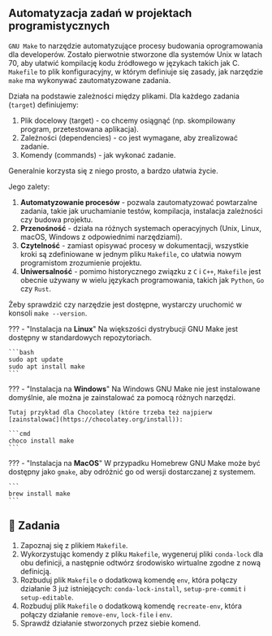## Automatyzacja zadań w projektach programistycznych

`GNU Make` to narzędzie automatyzujące procesy budowania oprogramowania dla developerów. Zostało pierwotnie stworzone dla systemów Unix w latach 70, aby ułatwić kompilację kodu źródłowego w językach takich jak C. `Makefile` to plik konfiguracyjny, w którym definiuje się zasady, jak narzędzie `make` ma wykonywać zautomatyzowane zadania.

Działa na podstawie zależności między plikami. Dla każdego zadania (`target`) definiujemy:

1. Plik docelowy (target) - co chcemy osiągnąć (np. skompilowany program, przetestowana aplikacja).
2. Zależności (dependencies) - co jest wymagane, aby zrealizować zadanie.
3. Komendy (commands) - jak wykonać zadanie.

Generalnie korzysta się z niego prosto, a bardzo ułatwia życie.

Jego zalety:

1. **Automatyzowanie procesów** - pozwala zautomatyzować powtarzalne zadania, takie jak uruchamianie testów, kompilacja, instalacja zależności czy budowa projektu.
2. **Przenośność** - działa na różnych systemach operacyjnych (Unix, Linux, macOS, Windows z odpowiednimi narzędziami).
3. **Czytelność** - zamiast opisywać procesy w dokumentacji, wszystkie kroki są zdefiniowane w jednym pliku `Makefile`, co ułatwia nowym programistom zrozumienie projektu.
4. **Uniwersalność** - pomimo historycznego związku z `C` i `C++`, `Makefile` jest obecnie używany w wielu językach programowania, takich jak `Python`, `Go` czy `Rust`.

Żeby sprawdzić czy narzędzie jest dostępne, wystarczy uruchomić w konsoli `make --version`.

??? - "Instalacja na **Linux**"
    Na większości dystrybucji GNU Make jest dostępny w standardowych repozytoriach.

    ```bash
    sudo apt update
    sudo apt install make
    ```

??? - "Instalacja na **Windows**"
    Na Windows GNU Make nie jest instalowane domyślnie, ale można je zainstalować za pomocą różnych narzędzi.

    Tutaj przykład dla Chocolatey (które trzeba też najpierw [zainstalować](https://chocolatey.org/install)):

    ```cmd
    choco install make
    ```

??? - "Instalacja na **MacOS**"
    W przypadku Homebrew GNU Make może być dostępny jako `gmake`, aby odróżnić go od wersji dostarczanej z systemem.

    ```
    brew install make
    ```

## 📝  Zadania

1. Zapoznaj się z plikiem `Makefile`.
2. Wykorzystując komendy z pliku `Makefile`, wygeneruj pliki `conda-lock` dla obu definicji, a następnie odtwórz środowisko wirtualne zgodne z nową definicją.
3. Rozbuduj plik `Makefile` o dodatkową komendę `env`, która połączy działanie 3 już istniejących: `conda-lock-install`, `setup-pre-commit` i `setup-editable`.
4. Rozbuduj plik `Makefile` o dodatkową komendę `recreate-env`, która połączy działanie `remove-env`, `lock-file` i `env`.
5. Sprawdź działanie stworzonych przez siebie komend.